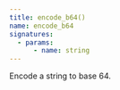 ```yaml
---
title: encode_b64()
name: encode_b64
signatures:
  - params:
      - name: string
---
```


Encode a string to base 64.
